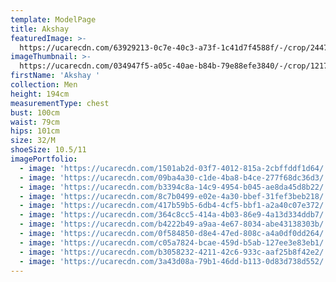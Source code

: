```yaml
---
template: ModelPage
title: Akshay
featuredImage: >-
  https://ucarecdn.com/63929213-0c7e-40c3-a73f-1c41d7f4588f/-/crop/2447x1108/0,107/-/preview/
imageThumbnail: >-
  https://ucarecdn.com/034947f5-a05c-40ae-b84b-79e88efe3840/-/crop/1217x1742/177,314/-/preview/
firstName: 'Akshay '
collection: Men
height: 194cm
measurementType: chest
bust: 100cm
waist: 79cm
hips: 101cm
size: 32/M
shoeSize: 10.5/11
imagePortfolio:
  - image: 'https://ucarecdn.com/1501ab2d-03f7-4012-815a-2cbffddf1d64/'
  - image: 'https://ucarecdn.com/09ba4a30-c1de-4ba8-b4ce-277f68dc36d3/'
  - image: 'https://ucarecdn.com/b3394c8a-14c9-4954-b045-ae8da45d8b22/'
  - image: 'https://ucarecdn.com/8c7b0499-e02e-4a30-bbef-31fef3beb218/'
  - image: 'https://ucarecdn.com/417b59b5-6db4-4cf5-bbf1-a2a40c07e372/'
  - image: 'https://ucarecdn.com/364c8cc5-414a-4b03-86e9-4a13d334ddb7/'
  - image: 'https://ucarecdn.com/b4222b49-a9aa-4e67-8034-abe43138303b/'
  - image: 'https://ucarecdn.com/0f584850-d8e4-47ed-808c-a4a0df0dd264/'
  - image: 'https://ucarecdn.com/c05a7824-bcae-459d-b5ab-127ee3e83eb1/'
  - image: 'https://ucarecdn.com/b3058232-4211-42c6-933c-aaf25b8f42e2/'
  - image: 'https://ucarecdn.com/3a43d08a-79b1-46dd-b113-0d83d738d552/'
---
```


